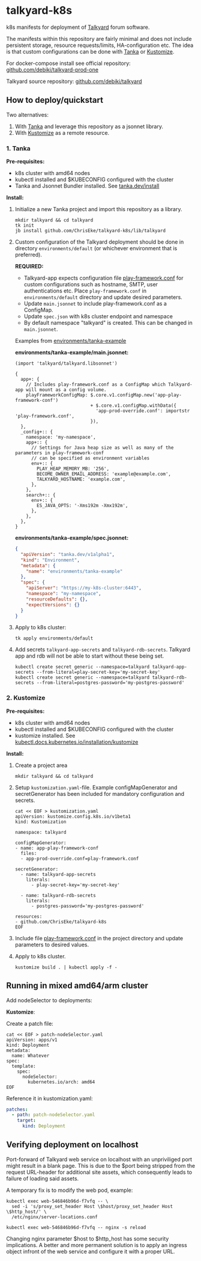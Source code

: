 # talkyard-k8s

k8s manifests for deployment of [Talkyard](https://www.talkyard.io/) forum software. 

The manifests within this repository are fairly minimal and does not include persistent storage, resource requests/limits, HA-configuration etc. The idea is that custom configurations can be done with [Tanka](https://tanka.dev) or [Kustomize](https://github.com/kubernetes-sigs/kustomize/).

For docker-compose install see official repository: [github.com/debiki/talkyard-prod-one](https://github.com/debiki/talkyard-prod-one)

Talkyard source repository: [github.com/debiki/talkyard](https://github.com/debiki/talkyard)

## How to deploy/quickstart

Two alternatives: 

1. With [Tanka](https://tanka.dev) and leverage this repository as a jsonnet library.
2. With [Kustomize](https://github.com/kubernetes-sigs/kustomize/) as a remote resource.

### 1. Tanka

**Pre-requisites:**

- k8s cluster with amd64 nodes
- kubectl installed and $KUBECONFIG configured with the cluster
- Tanka and Jsonnet Bundler installed. See [tanka.dev/install](https://tanka.dev/install)

**Install:**

1. Initialize a new Tanka project and import this repository as a library.
    
    ```shell
    mkdir talkyard && cd talkyard
    tk init
    jb install github.com/ChrisEke/talkyard-k8s/lib/talkyard
    ```
2. Custom configuration of the Talkyard deployment should be done in directory `environments/default` (or whichever environment that is preferred).
   
   **REQUIRED:** 
   - Talkyard-app expects configuration file [play-framework.conf](https://github.com/debiki/talkyard-prod-one/blob/master/conf/play-framework.conf) for custom configurations such as hostname, SMTP, user authentications etc. Place `play-framework.conf` in `environments/default` directory and update desired parameters.  
   - Update `main.jsonnet` to include play-framework.conf as a ConfigMap.
   - Update `spec.json` with k8s cluster endpoint and namespace
   - By default namespace "talkyard" is created. This can be changed in `main.jsonnet`.

    Examples from [environments/tanka-example](https://github.com/ChrisEke/talkyard-k8s/tree/main/environments/tanka-example)
   
    **environments/tanka-example/main.jsonnet:**
    
    ```jsonnet
    (import 'talkyard/talkyard.libsonnet')

    {
      app+: {
        // Includes play-framework.conf as a ConfigMap which Talkyard-app will mount as a config volume.
        playFrameworkConfigMap: $.core.v1.configMap.new('app-play-framework-conf')
                                + $.core.v1.configMap.withData({
                                  'app-prod-override.conf': importstr 'play-framework.conf',
                                }),
      },
      _config+:: {
        namespace: 'my-namespace',
        app+:: {
          // Settings for Java heap size as well as many of the parameters in play-framework-conf
          // can be specified as environment variables
          env+:: {
            PLAY_HEAP_MEMORY_MB: '256',
            BECOME_OWNER_EMAIL_ADDRESS: 'example@example.com',
            TALKYARD_HOSTNAME: 'example.com',
          },
        },
        search+:: {
          env+:: {
            ES_JAVA_OPTS: '-Xms192m -Xmx192m',
          },
        },
      },
    }
    ```

    **environments/tanka-example/spec.jsonnet:**

    ```json
    {
      "apiVersion": "tanka.dev/v1alpha1",
      "kind": "Environment",
      "metadata": {
        "name": "environments/tanka-example"
      },
      "spec": {
        "apiServer": "https://my-k8s-cluster:6443",
        "namespace": "my-namespace",
        "resourceDefaults": {},
        "expectVersions": {}
      }
    }
    ```

3. Apply to k8s cluster:
   
   ```shell
   tk apply environments/default
   ```

4. Add secrets `talkyard-app-secrets` and `talkyard-rdb-secrets`. Talkyard app and rdb will not be able to start without these being set. 
  
    ```shell
    kubectl create secret generic --namespace=talkyard talkyard-app-secrets --from-literal=play-secret-key='my-secret-key'
    kubectl create secret generic --namespace=talkyard talkyard-rdb-secrets --from-literal=postgres-password='my-postgres-password'
    ```

### 2. Kustomize

**Pre-requisites:**

- k8s cluster with amd64 nodes
- kubectl installed and $KUBECONFIG configured with the cluster
- kustomize installed. See [kubectl.docs.kubernetes.io/installation/kustomize](https://kubectl.docs.kubernetes.io/installation/kustomize/)

**Install:**

1. Create a project area
    
    ```shell
    mkdir talkyard && cd talkyard
    ```

2. Setup `kustomization.yaml`-file. Example configMapGenerator and secretGenerator has been included for mandatory configuration and secrets.
   
    ```shell
    cat << EOF > kustomization.yaml
    apiVersion: kustomize.config.k8s.io/v1beta1
    kind: Kustomization

    namespace: talkyard
    
    configMapGenerator:
    - name: app-play-framework-conf
      files:
      - app-prod-override.conf=play-framework.conf

    secretGenerator:
      - name: talkyard-app-secrets
        literals:
          - play-secret-key='my-secret-key'

      - name: talkyard-rdb-secrets
        literals:
          - postgres-password='my-postgres-password'

    resources:
    - github.com/ChrisEke/talkyard-k8s
    EOF
    ```
3. Include file [play-framework.conf](https://github.com/debiki/talkyard-prod-one/blob/master/conf/play-framework.conf) in the project directory and update parameters to desired values.  
4. Apply to k8s cluster.
   
    ```shell
    kustomize build . | kubectl apply -f -
    ```

## Running in mixed amd64/arm cluster

Add nodeSelector to deployments: 

**Kustomize**: 

Create a patch file: 

```shell
cat << EOF > patch-nodeSelector.yaml
apiVersion: apps/v1
kind: Deployment
metadata:
  name: Whatever
spec:
  template:
    spec:
      nodeSelector:
        kubernetes.io/arch: amd64
EOF
```
Reference it in kustomization.yaml: 

``` yaml
patches:
  - path: patch-nodeSelector.yaml
    target: 
      kind: Deployment
```

## Verifying deployment on localhost

Port-forward of Talkyard web service on localhost with an unpriviliged port might result in a blank page. This is due to the $port being stripped from the request URL-header for additional site assets, which consequently leads to failure of loading said assets. 

A temporary fix is to modify the web pod, example: 

```shell
kubectl exec web-546846b96d-f7vfq -- \
  sed -i 's/proxy_set_header Host \$host/proxy_set_header Host \$http_host/' \
  /etc/nginx/server-locations.conf

kubectl exec web-546846b96d-f7vfq -- nginx -s reload
```
Changing nginx parameter $host to $http_host has some security implications. A better and more permanent solution is to apply an ingress object infront of the web service and configure it with a proper URL.
